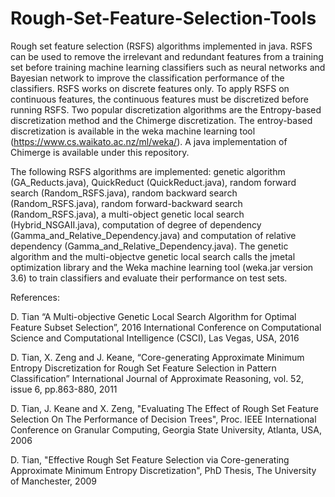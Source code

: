 # Rough-Set-Feature-Selection-Tools
Rough set feature selection (RSFS) algorithms implemented in java. RSFS can be used to remove the irrelevant and redundant features from a training set before training machine learning classifiers such as neural networks and Bayesian network to improve the classification performance of the classifiers. RSFS works on discrete features only. To apply RSFS on continuous features, the continuous features must be discretized before running RSFS. Two popular discretization algorithms are the Entropy-based discretization method and the Chimerge discretization. The entroy-based discretization is available in the weka machine learning tool (https://www.cs.waikato.ac.nz/ml/weka/). A java implementation of Chimerge is available under this repository.

The following RSFS algorithms are implemented: 
  genetic algorithm (GA_Reducts.java),
  QuickReduct (QuickReduct.java),
  random forward search (Random_RSFS.java),
  random backward search (Random_RSFS.java),
  random forward-backward search (Random_RSFS.java),
  a multi-object genetic local search (Hybrid_NSGAII.java),
  computation of degree of dependency (Gamma_and_Relative_Dependency.java) and
  computation of relative dependency  (Gamma_and_Relative_Dependency.java).
The genetic algorithm and the multi-objectve genetic local search calls the jmetal optimization library and the Weka machine learning tool (weka.jar version 3.6) to train classifiers and evaluate their performance on test sets.

References:

D. Tian “A Multi-objective Genetic Local Search Algorithm for Optimal Feature Subset Selection”,
2016 International Conference on Computational Science and Computational Intelligence (CSCI), Las Vegas, USA, 2016

D. Tian, X. Zeng and J. Keane, “Core-generating Approximate Minimum Entropy Discretization for Rough Set Feature Selection in Pattern Classification” International Journal of Approximate Reasoning, vol. 52, issue 6, pp.863-880, 2011

D. Tian, J. Keane and X. Zeng, "Evaluating The Effect of Rough Set Feature Selection On The Performance of Decision Trees", Proc. IEEE International Conference on Granular Computing, Georgia State University, Atlanta, USA, 2006

D. Tian, "Effective Rough Set Feature Selection via Core-generating Approximate Minimum Entropy Discretization", PhD Thesis, The University of Manchester, 2009


